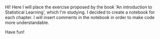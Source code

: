 HI! Here I will place the exercise proposed by the book 'An introduction to Statistical Learning', which I'm studying. I decided to create a notebook for each chapter. 
I will insert comments in the notebook in order to make code more understandable.

Have fun!
